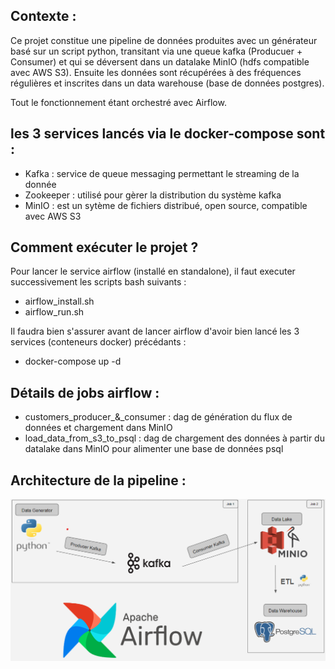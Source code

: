 ## Contexte :
Ce projet constitue une pipeline de données produites avec un générateur basé sur un script python, transitant via une queue kafka (Producuer + Consumer) et qui se déversent dans un datalake MinIO (hdfs compatible avec AWS S3). Ensuite les données sont récupérées à des fréquences régulières et inscrites dans un data warehouse (base de données postgres).

Tout le fonctionnement étant orchestré avec Airflow.

## les 3 services lancés via le docker-compose sont :
 - Kafka : service de queue messaging permettant le streaming de la donnée
 - Zookeeper : utilisé pour gèrer la distribution du système kafka
 - MinIO : est un sytème de fichiers distribué, open source, compatible avec AWS S3

## Comment exécuter le projet ?
Pour lancer le service airflow (installé en standalone), il faut executer successivement les scripts bash suivants : 
 - airflow_install.sh
 - airflow_run.sh

Il faudra bien s'assurer avant de lancer airflow d'avoir bien lancé les 3 services (conteneurs docker) précédants : 
 - docker-compose up -d

## Détails de jobs airflow : 
 - customers_producer_&_consumer : dag de génération du flux de données et chargement dans MinIO
 - load_data_from_s3_to_psql : dag de chargement des données à partir du datalake dans MinIO pour alimenter une base de données psql

## Architecture de la pipeline : 

![Data pipeline](images/schema.png)